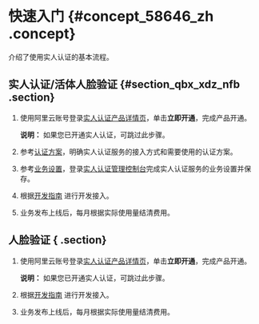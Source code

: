 # 快速入门 {#concept_58646_zh .concept}

介绍了使用实人认证的基本流程。

## 实人认证/活体人脸验证 {#section_qbx_xdz_nfb .section}

1.  使用阿里云账号登录[实人认证产品详情页](https://www.aliyun.com/product/cloudauth)，单击**立即开通**，完成产品开通。

    **说明：** 如果您已开通实人认证，可跳过此步骤。

2.  参考[认证方案](https://help.aliyun.com/document_detail/61362.html)，明确实人认证服务的接入方式和需要使用的认证方案。
3.  参考[业务设置](https://help.aliyun.com/document_detail/59975.html)，登录[实人认证管理控制台](https://yundun.console.aliyun.com/?p=cloudauth)完成实人认证服务的业务设置并保存。
4.  根据[开发指南](https://help.aliyun.com/document_detail/58644.html#verify) 进行开发接入。
5.  业务发布上线后，每月根据实际使用量结清费用。

## 人脸验证 { .section}

1.  使用阿里云账号登录[实人认证产品详情页](https://www.aliyun.com/product/cloudauth)，单击**立即开通**，完成产品开通。

    **说明：** 如果您已开通实人认证，可跳过此步骤。

2.  根据[开发指南](https://help.aliyun.com/document_detail/58644.html#faceCheck) 进行开发接入。
3.  业务发布上线后，每月根据实际使用量结清费用。

